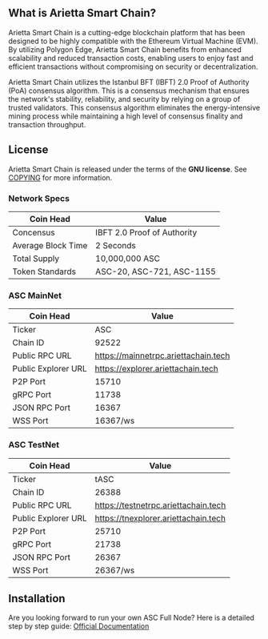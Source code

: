 What is Arietta Smart Chain?
----------------

Arietta Smart Chain is a cutting-edge blockchain platform that has been designed to be highly compatible with the Ethereum Virtual Machine (EVM).  By utilizing Polygon Edge, Arietta Smart Chain benefits from enhanced scalability and reduced transaction costs, enabling users to enjoy fast and efficient transactions without compromising on security or decentralization.

Arietta Smart Chain utilizes the Istanbul BFT (IBFT) 2.0 Proof of Authority (PoA) consensus algorithm. This is a consensus mechanism that ensures the network's stability, reliability, and security by relying on a group of trusted validators. This consensus algorithm eliminates the energy-intensive mining process while maintaining a high level of consensus finality and transaction throughput.

License
-------

Arietta Smart Chain is released under the terms of the **GNU license**. See [COPYING](COPYING.txt) for more
information.



### Network Specs
| **Coin Head**               | **Value**        |
|-----------------------------|------------------|
| Concensus                      | IBFT 2.0 Proof of Authority       |
| Average Block Time                  | 2 Seconds       |
| Total Supply             | 10,000,000 ASC |
| Token Standards                   | ASC-20, ASC-721, ASC-1155   |


### ASC MainNet
| **Coin Head**               | **Value**        |
|-----------------------------|------------------|
| Ticker                      | ASC       |
| Chain ID                      | 92522       |
| Public RPC URL                   | https://mainnetrpc.ariettachain.tech  |
| Public Explorer URL                    | https://explorer.ariettachain.tech  |
| P2P Port                    | 15710   |
| gRPC Port                    | 11738   |
| JSON RPC Port                    | 16367  |
| WSS Port                    | 16367/ws  |

### ASC TestNet
| **Coin Head**               | **Value**        |
|-----------------------------|------------------|
| Ticker                      | tASC       |
| Chain ID                      | 26388       |
| Public RPC URL                   | https://testnetrpc.ariettachain.tech |
| Public Explorer URL                    | https://tnexplorer.ariettachain.tech  |
| P2P Port                    | 25710   |
| gRPC Port                    | 21738   |
| JSON RPC Port                    | 26367  |
| WSS Port                    | 26367/ws  |


Installation
-------

Are you looking forward to run your own ASC Full Node? Here is a detailed step by step guide: [Official Documentation](INSTALL.md)
